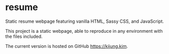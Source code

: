 # resume
Static resume webpage featuring vanilla HTML, Sassy CSS, and JavaScript.

This project is a static webpage, able to reproduce in any environment with the files included.

The current version is hosted on GitHub https://kijung.kim.

